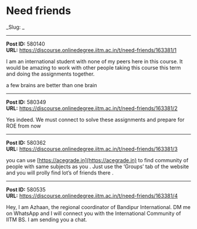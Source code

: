 # Need friends
_Slug: _

---
**Post ID:** 580140  
**URL:** https://discourse.onlinedegree.iitm.ac.in/t/need-friends/163381/1  

I am an international student with none of my peers here in this course. It would be amazing to work with other people taking this course this term and doing the assignments together.


a few brains are better than one brain

---
**Post ID:** 580349  
**URL:** https://discourse.onlinedegree.iitm.ac.in/t/need-friends/163381/2  

Yes indeed. We must connect to solve these assignments and prepare for ROE from now

---
**Post ID:** 580362  
**URL:** https://discourse.onlinedegree.iitm.ac.in/t/need-friends/163381/3  

you can use [https://acegrade.in](https://acegrade.in) to find community of people with same subjects as you . Just use the ‘Groups’ tab of the website and you will prolly find lot’s of friends there .

---
**Post ID:** 580535  
**URL:** https://discourse.onlinedegree.iitm.ac.in/t/need-friends/163381/4  

Hey, I am Azhaan, the regional coordinator of Bandipur International. DM me on WhatsApp and I will connect you with the International Community of IITM BS. I am sending you a chat.

